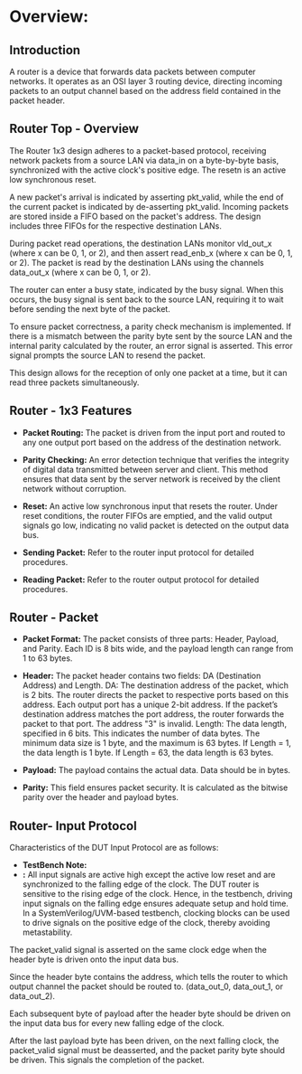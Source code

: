 # Overview: 


## Introduction
A router is a device that forwards data packets between computer networks. It operates as an OSI layer 3 routing device, directing incoming packets to an output channel based on the address field contained in the packet header.

## Router Top - Overview
The Router 1x3 design adheres to a packet-based protocol, receiving network packets from a source LAN via data_in on a byte-by-byte basis, synchronized with the active clock's positive edge. The resetn is an active low synchronous reset.

A new packet's arrival is indicated by asserting pkt_valid, while the end of the current packet is indicated by de-asserting pkt_valid. Incoming packets are stored inside a FIFO based on the packet's address. The design includes three FIFOs for the respective destination LANs.

During packet read operations, the destination LANs monitor vld_out_x (where x can be 0, 1, or 2), and then assert read_enb_x (where x can be 0, 1, or 2). The packet is read by the destination LANs using the channels data_out_x (where x can be 0, 1, or 2).

The router can enter a busy state, indicated by the busy signal. When this occurs, the busy signal is sent back to the source LAN, requiring it to wait before sending the next byte of the packet.

To ensure packet correctness, a parity check mechanism is implemented. If there is a mismatch between the parity byte sent by the source LAN and the internal parity calculated by the router, an error signal is asserted. This error signal prompts the source LAN to resend the packet.

This design allows for the reception of only one packet at a time, but it can read three packets simultaneously.

## Router - 1x3 Features
- **Packet Routing:** The packet is driven from the input port and routed to any one output port based on the address of the destination network.

- **Parity Checking:** An error detection technique that verifies the integrity of digital data transmitted between server and client. This method ensures that data sent by the server network is received by the client network without corruption.

- **Reset:** An active low synchronous input that resets the router. Under reset conditions, the router FIFOs are emptied, and the valid output signals go low, indicating no valid packet is detected on the output data bus.

- **Sending Packet:** Refer to the router input protocol for detailed procedures.

- **Reading Packet:** Refer to the router output protocol for detailed procedures.

## Router - Packet
- **Packet Format:** The packet consists of three parts: Header, Payload, and Parity. Each ID is 8 bits wide, and the payload length can range from 1 to 63 bytes.

- **Header:** The packet header contains two fields: DA (Destination Address) and Length.
DA: The destination address of the packet, which is 2 bits. The router directs the packet to respective ports based on this address. Each output port has a unique 2-bit address. If the packet’s destination address matches the port address, the router forwards the packet to that port. The address "3" is invalid.
Length: The data length, specified in 6 bits. This indicates the number of data bytes. The minimum data size is 1 byte, and the maximum is 63 bytes.
    If Length = 1, the data length is 1 byte.
    If Length = 63, the data length is 63 bytes.
- **Payload:** The payload contains the actual data. Data should be in bytes.

- **Parity:** This field ensures packet security. It is calculated as the bitwise parity over the header and payload bytes.

## Router- Input Protocol
Characteristics of the DUT Input Protocol are as follows:

- **TestBench Note:**
- **:** All input signals are active high except the active low reset and are synchronized to the falling edge of the clock.
The DUT router is sensitive to the rising edge of the clock. Hence, in the testbench, driving input signals on the falling edge ensures adequate setup and hold time.
In a SystemVerilog/UVM-based testbench, clocking blocks can be used to drive signals on the positive edge of the clock, thereby avoiding metastability.



The packet_valid signal is asserted on the same clock edge when the header byte is driven onto the input data bus.


Since the header byte contains the address, which tells the router to which output channel the packet should be routed to. (data_out_0, data_out_1, or data_out_2).


Each subsequent byte of payload after the header byte should be driven on the input data bus for every new falling edge of the clock.


After the last payload byte has been driven, on the next falling clock, the packet_valid signal must be deasserted, and the packet parity byte should be driven. This signals the completion of the packet.